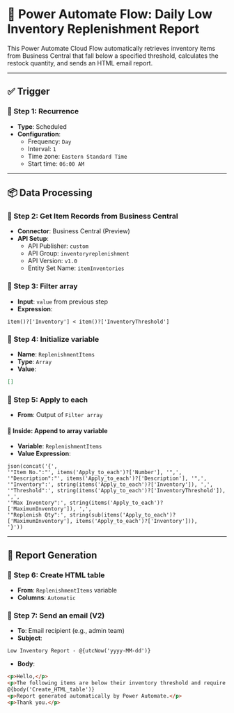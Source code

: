 # 🧾 Power Automate Flow: Daily Low Inventory Replenishment Report

This Power Automate Cloud Flow automatically retrieves inventory items from Business Central that fall below a specified threshold, calculates the restock quantity, and sends an HTML email report.

---

## ✅ Trigger

### 🔹 Step 1: Recurrence
- **Type**: Scheduled
- **Configuration**:
  - Frequency: `Day`
  - Interval: `1`
  - Time zone: `Eastern Standard Time`
  - Start time: `06:00 AM`

---

## 📦 Data Processing

### 🔹 Step 2: Get Item Records from Business Central
- **Connector**: Business Central (Preview)
- **API Setup**:
  - API Publisher: `custom`
  - API Group: `inventoryreplenishment`
  - API Version: `v1.0`
  - Entity Set Name: `itemInventories`

### 🔹 Step 3: Filter array
- **Input**: `value` from previous step
- **Expression**:
```powerautomate
item()?['Inventory'] < item()?['InventoryThreshold']
```

### 🔹 Step 4: Initialize variable
- **Name**: `ReplenishmentItems`
- **Type**: `Array`
- **Value**:
```json
[]
```

### 🔹 Step 5: Apply to each
- **From**: Output of `Filter array`

#### 🔸 Inside: Append to array variable
- **Variable**: `ReplenishmentItems`
- **Value Expression**:
```powerautomate
json(concat('{',
'"Item No.":"', items('Apply_to_each')?['Number'], '",',
'"Description":"', items('Apply_to_each')?['Description'], '",',
'"Inventory":', string(items('Apply_to_each')?['Inventory']), ',',
'"Threshold":', string(items('Apply_to_each')?['InventoryThreshold']), ',',
'"Max Inventory":', string(items('Apply_to_each')?['MaximumInventory']), ',',
'"Replenish Qty":', string(sub(items('Apply_to_each')?['MaximumInventory'], items('Apply_to_each')?['Inventory'])),
'}'))
```

---

## 🧾 Report Generation

### 🔹 Step 6: Create HTML table
- **From**: `ReplenishmentItems` variable
- **Columns**: `Automatic`

### 🔹 Step 7: Send an email (V2)
- **To**: Email recipient (e.g., admin team)
- **Subject**:
```powerautomate
Low Inventory Report - @{utcNow('yyyy-MM-dd')}
```
- **Body**:
```html
<p>Hello,</p>
<p>The following items are below their inventory threshold and require restocking:</p>
@{body('Create_HTML_table')}
<p>Report generated automatically by Power Automate.</p>
<p>Thank you.</p>
```